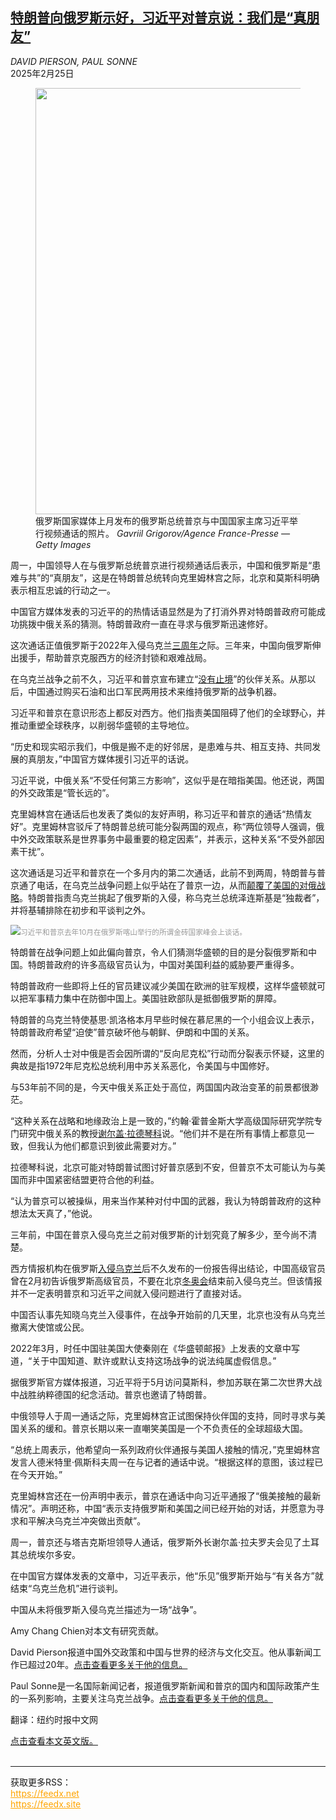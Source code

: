 <!--1740454621000-->
[特朗普向俄罗斯示好，习近平对普京说：我们是“真朋友”](https://cn.nytimes.com/world/20250225/xi-putin-call-russia-china-trump/)
------

<address>DAVID PIERSON, PAUL SONNE</address><time pudate="2025-02-25 11:13:15" datetime="2025-02-25 11:13:15">2025年2月25日</time><figure><img src="https://images.weserv.nl/?url=static01.nyt.com/images/2025/02/24/multimedia/24China-Putin-01-lfzh/24China-Putin-01-lfzh-master1050.jpg" width="1050" height="682"><figcaption>俄罗斯国家媒体上月发布的俄罗斯总统普京与中国国家主席习近平举行视频通话的照片。 <cite>Gavriil Grigorov/Agence France-Presse — Getty Images</cite></figcaption></figure><section><p>周一，中国领导人在与俄罗斯总统普京进行视频通话后表示，中国和俄罗斯是“患难与共”的“真朋友”，这是在特朗普总统转向克里姆林宫之际，北京和莫斯科明确表示相互忠诚的行动之一。</p><p>中国官方媒体发表的习近平的的热情话语显然是为了打消外界对特朗普政府可能成功挑拨中俄关系的猜测。特朗普政府一直在寻求与俄罗斯迅速修好。</p><p>这次通话正值俄罗斯于2022年入侵乌克兰<a href="https://www.nytimes.com/2025/02/24/world/europe/russia-ukraine-war-anniversary.html">三周年</a>之际。三年来，中国向俄罗斯伸出援手，帮助普京克服西方的经济封锁和艰难战局。</p><p>在乌克兰战争之前不久，习近平和普京宣布建立“<a href="https://cn.nytimes.com/china/20220308/putin-ukraine-china-xi/">没有止境</a>”的伙伴关系。从那以后，中国通过购买石油和出口军民两用技术来维持俄罗斯的战争机器。</p><p>习近平和普京在意识形态上都反对西方。他们指责美国阻碍了他们的全球野心，并推动重塑全球秩序，以削弱华盛顿的主导地位。</p><p>“历史和现实昭示我们，中俄是搬不走的好邻居，是患难与共、相互支持、共同发展的真朋友，”中国官方媒体援引习近平的话说。</p><p>习近平说，中俄关系“不受任何第三方影响”，这似乎是在暗指美国。他还说，两国的外交政策是“管长远的”。</p><p>克里姆林宫在通话后也发表了类似的友好声明，称习近平和普京的通话“热情友好”。克里姆林宫驳斥了特朗普总统可能分裂两国的观点，称“两位领导人强调，俄中外交政策联系是世界事务中最重要的稳定因素”，并表示，这种关系“不受外部因素干扰”。</p><p>这次通话是习近平和普京在一个多月内的第二次通话，此前不到两周，特朗普与普京通了电话，在乌克兰战争问题上似乎站在了普京一边，从而<a href="https://cn.nytimes.com/usa/20250219/trump-russia-putin/">颠覆了美国的对俄战略</a>。特朗普指责乌克兰挑起了俄罗斯的入侵，称乌克兰总统泽连斯基是“独裁者”，并将基辅排除在初步和平谈判之外。</p><p><img src="https://images.weserv.nl/?url=static01.nyt.com/images/2025/02/24/multimedia/24China-Putin-02-lfzh/24China-Putin-02-lfzh-master1050.jpg"><small style="color: #999;">习近平和普京去年10月在俄罗斯喀山举行的所谓金砖国家峰会上谈话。</small></p><p>特朗普在战争问题上如此偏向普京，令人们猜测华盛顿的目的是分裂俄罗斯和中国。特朗普政府的许多高级官员认为，中国对美国利益的威胁要严重得多。</p><p>特朗普政府一些即将上任的官员建议减少美国在欧洲的驻军规模，这样华盛顿就可以把军事精力集中在防御中国上。美国驻欧部队是抵御俄罗斯的屏障。</p><p>特朗普的乌克兰特使基思·凯洛格本月早些时候在慕尼黑的一个小组会议上表示，特朗普政府希望“迫使”普京破坏他与朝鲜、伊朗和中国的关系。</p><p>然而，分析人士对中俄是否会因所谓的“反向尼克松”行动而分裂表示怀疑，这里的典故是指1972年尼克松总统利用中苏关系恶化，令美国与中国修好。</p><p>与53年前不同的是，今天中俄关系正处于高位，两国国内政治变革的前景都很渺茫。</p><p>“这种关系在战略和地缘政治上是一致的，”约翰·霍普金斯大学高级国际研究学院专门研究中俄关系的教授<a rel="noopener noreferrer" target="_blank" href="https://sais.jhu.edu/kissinger/people/radchenko">谢尔盖·拉德琴科</a>说。“他们并不是在所有事情上都意见一致，但我认为他们都意识到彼此需要对方。”</p><p>拉德琴科说，北京可能对特朗普试图讨好普京感到不安，但普京不太可能认为与美国而非中国紧密结盟更符合他的利益。</p><p>“认为普京可以被操纵，用来当作某种对付中国的武器，我认为特朗普政府的这种想法太天真了，”他说。</p><p>三年前，中国在普京入侵乌克兰之前对俄罗斯的计划究竟了解多少，至今尚不清楚。</p><p>西方情报机构在俄罗斯<a href="https://www.nytimes.com/2022/02/24/world/russia-ukraine-invasion-putin-biden.html">入侵乌克兰</a>后不久发布的一份报告得出结论，中国高级官员曾在2月初告诉俄罗斯高级官员，不要在北京<a href="https://cn.nytimes.com/sports/20220217/olympics-china-american-athletes/">冬奥会</a>结束前入侵乌克兰。但该情报并不一定表明普京和习近平之间就入侵问题进行了直接对话。</p><p>中国否认事先知晓乌克兰入侵事件，在战争开始前的几天里，北京也没有从乌克兰撤离大使馆或公民。</p><p>2022年3月，时任中国驻美国大使秦刚在《华盛顿邮报》上发表的文章中写道，“关于中国知道、默许或默认支持这场战争的说法纯属虚假信息。”</p><p>据俄罗斯官方媒体报道，习近平将于5月访问莫斯科，参加苏联在第二次世界大战中战胜纳粹德国的纪念活动。普京也邀请了特朗普。</p><p>中俄领导人于周一通话之际，克里姆林宫正试图保持伙伴国的支持，同时寻求与美国关系的缓和。普京长期以来一直嘲笑美国是一个不负责任的全球超级大国。</p><p>“总统上周表示，他希望向一系列政府伙伴通报与美国人接触的情况，”克里姆林宫发言人德米特里·佩斯科夫周一在与记者的通话中说。“根据这样的意图，该过程已在今天开始。”</p><p>克里姆林宫还在一份声明中表示，普京在通话中向习近平通报了“俄美接触的最新情况”。声明还称，中国“表示支持俄罗斯和美国之间已经开始的对话，并愿意为寻求和平解决乌克兰冲突做出贡献”。</p><p>周一，普京还与塔吉克斯坦领导人通话，俄罗斯外长谢尔盖·拉夫罗夫会见了土耳其总统埃尔多安。</p><p>在中国官方媒体发表的文章中，习近平表示，他“乐见”俄罗斯开始与“有关各方”就结束“乌克兰危机”进行谈判。</p><p>中国从未将俄罗斯入侵乌克兰描述为一场“战争”。</p></section><footer><p>Amy Chang Chien对本文有研究贡献。</p><p>David Pierson报道中国外交政策和中国与世界的经济与文化交互。他从事新闻工作已超过20年。<a rel="nofollow" target="_blank" href="https://www.nytimes.com/by/david-pierson">点击查看更多关于他的信息。</a></p><p>Paul Sonne是一名国际新闻记者，报道俄罗斯新闻和普京的国内和国际政策产生的一系列影响，主要关注乌克兰战争。<a rel="nofollow" target="_blank" href="https://www.nytimes.com/by/paul-sonne">点击查看更多关于他的信息。</a></p><p>翻译：纽约时报中文网</p><a rel="nofollow" target="_blank" href="https://www.nytimes.com/2025/02/24/world/asia/xi-putin-call-russia-china-trump.html">点击查看本文英文版。</a></footer><br><hr><div>获取更多RSS：<br><a href="https://feedx.net" style="color:orange" target="_blank">https://feedx.net</a> <br><a href="https://feedx.site" style="color:orange" target="_blank">https://feedx.site</a><br></div>
